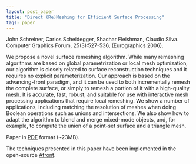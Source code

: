 ```yaml
---
layout: post_paper
title: "Direct (Re)Meshing for Efficient Surface Processing"
tags: paper
---
```


John Schreiner, Carlos Scheidegger, Shachar
Fleishman, Claudio Silva. Computer Graphics Forum,
25(3):527-536, (Eurographics 2006).

We propose a novel surface remeshing algorithm. While many remeshing
algorithms are based on global parametrization or local mesh
optimization, our algorithm is closely related to surface
reconstruction techniques and it requires no explicit
parameterization. Our approach is based on the advancing-front
paradigm, and it can be used to both incrementally remesh the complete
surface, or simply to remesh a portion of it with a high-quality
mesh. It is accurate, fast, robust, and suitable for use with
interactive mesh processing applications that require local
remeshing. We show a number of applications, including matching the
resolution of meshes when doing Boolean operations such as unions and
intersections. We also show how to adapt the algorithm to blend and
merge mixed-mode objects, and, for example, to compute the union of a
point-set surface and a triangle mesh.

Paper in [PDF](http://www.sci.utah.edu/~cscheid/pubs/eg2006.pdf)
format (~23MB).

The techniques presented in this paper have been implemented in the
open-source [Afront](http://afront.sourceforge.net).
